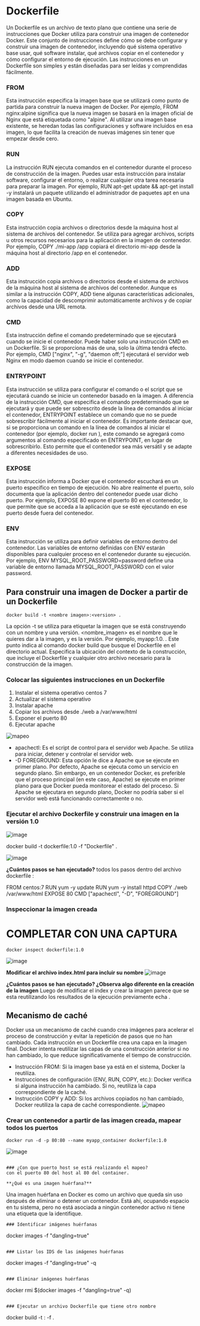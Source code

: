 # Dockerfile
Un Dockerfile es un archivo de texto plano que contiene una serie de instrucciones que Docker utiliza para construir una imagen de contenedor Docker. Este conjunto de instrucciones define cómo se debe configurar y construir una imagen de contenedor, incluyendo qué sistema operativo base usar, qué software instalar, qué archivos copiar en el contenedor y cómo configurar el entorno de ejecución.
Las instrucciones en un Dockerfile son simples y están diseñadas para ser leídas y comprendidas fácilmente. 

### FROM 
Esta instrucción especifica la imagen base que se utilizará como punto de partida para construir la nueva imagen de Docker. Por ejemplo, FROM nginx:alpine significa que la nueva imagen se basará en la imagen oficial de Nginx que está etiquetada como "alpine". Al utilizar una imagen base existente, se heredan todas las configuraciones y software incluidos en esa imagen, lo que facilita la creación de nuevas imágenes sin tener que empezar desde cero.

### RUN
La instrucción RUN ejecuta comandos en el contenedor durante el proceso de construcción de la imagen. Puedes usar esta instrucción para instalar software, configurar el entorno, o realizar cualquier otra tarea necesaria para preparar la imagen. Por ejemplo, RUN apt-get update && apt-get install -y <paquete> instalará un paquete utilizando el administrador de paquetes apt en una imagen basada en Ubuntu.

### COPY
Esta instrucción copia archivos o directorios desde la máquina host al sistema de archivos del contenedor. Se utiliza para agregar archivos, scripts u otros recursos necesarios para la aplicación en la imagen de contenedor. Por ejemplo, COPY ./mi-app /app copiará el directorio mi-app desde la máquina host al directorio /app en el contenedor.

### ADD
Esta instrucción copia archivos o directorios desde el sistema de archivos de la máquina host al sistema de archivos del contenedor. Aunque es similar a la instrucción COPY, ADD tiene algunas características adicionales, como la capacidad de descomprimir automáticamente archivos y de copiar archivos desde una URL remota.

### CMD 
Esta instrucción define el comando predeterminado que se ejecutará cuando se inicie el contenedor. Puede haber solo una instrucción CMD en un Dockerfile. Si se proporciona más de una, solo la última tendrá efecto. Por ejemplo, CMD ["nginx", "-g", "daemon off;"] ejecutará el servidor web Nginx en modo daemon cuando se inicie el contenedor.

### ENTRYPOINT
Esta instrucción se utiliza para configurar el comando o el script que se ejecutará cuando se inicie un contenedor basado en la imagen. A diferencia de la instrucción CMD, que especifica el comando predeterminado que se ejecutará y que puede ser sobrescrito desde la línea de comandos al iniciar el contenedor, ENTRYPOINT establece un comando que no se puede sobrescribir fácilmente al iniciar el contenedor.
Es importante destacar que, si se proporciona un comando en la línea de comandos al iniciar el contenedor (por ejemplo, docker run <imagen> <comando>), este comando se agregará como argumentos al comando especificado en ENTRYPOINT, en lugar de sobrescribirlo. Esto permite que el contenedor sea más versátil y se adapte a diferentes necesidades de uso.

### EXPOSE
Esta instrucción informa a Docker que el contenedor escuchará en un puerto específico en tiempo de ejecución. No abre realmente el puerto, solo documenta que la aplicación dentro del contenedor puede usar dicho puerto. Por ejemplo, EXPOSE 80 expone el puerto 80 en el contenedor, lo que permite que se acceda a la aplicación que se esté ejecutando en ese puerto desde fuera del contenedor.

### ENV
Esta instrucción se utiliza para definir variables de entorno dentro del contenedor. Las variables de entorno definidas con ENV estarán disponibles para cualquier proceso en el contenedor durante su ejecución. Por ejemplo, ENV MYSQL_ROOT_PASSWORD=password define una variable de entorno llamada MYSQL_ROOT_PASSWORD con el valor password.

##  Para construir una imagen de Docker a partir de un Dockerfile
```
docker build -t <nombre imagen>:<version> .
```
La opción -t se utiliza para etiquetar la imagen que se está construyendo con un nombre y una versión. <nombre_imagen> es el nombre que le quieres dar a la imagen, y <version> es la versión. Por ejemplo, myapp:1.0.
*.* Este punto indica al comando docker build que busque el Dockerfile en el directorio actual. Especifica la ubicación del contexto de la construcción, que incluye el Dockerfile y cualquier otro archivo necesario para la construcción de la imagen.


### Colocar las siguientes instrucciones en un Dockerfile
1. Instalar el sistema operativo centos 7
2. Actualizar el sistema operativo
3. Instalar apache
4. Copiar los archivos desde ./web a /var/www/html
5. Exponer el puerto 80
6. Ejecutar apache

![mapeo](imagenes/dockerfile.PNG)

- apachectl: Es el script de control para el servidor web Apache. Se utiliza para iniciar, detener y controlar el servidor web.
- -D FOREGROUND: Esta opción le dice a Apache que se ejecute en primer plano. Por defecto, Apache se ejecuta como un servicio en segundo plano. Sin embargo, en un contenedor Docker, es preferible que el proceso principal (en este caso, Apache) se ejecute en primer plano para que Docker pueda monitorear el estado del proceso. Si Apache se ejecutara en segundo plano, Docker no podría saber si el servidor web está funcionando correctamente o no.

 
### Ejecutar el archivo Dockerfile y construir una imagen en la versión 1.0

![image](https://github.com/jossC11/2024A-ISWD633-Practica4/assets/94476123/f41fac74-3d09-4fe7-8a9f-2c36c10b8569)


docker build -t dockerfile:1.0 -f "Dockerfile" .

![image](https://github.com/jossC11/2024A-ISWD633-Practica4/assets/94476123/d97b2022-8fee-4e2c-b6cd-2d901b9af70d)


**¿Cuántos pasos se han ejecutado?**
todos  los pasos dentro del archivo dockerfile :

FROM centos:7
RUN yum -y update
RUN yum -y install httpd
COPY ./web /var/www/html
EXPOSE 80
CMD ["apachectl", "-D", "FOREGROUND"]

### Inspeccionar la imagen creada
# COMPLETAR CON UNA CAPTURA
```
docker inspect dockerfile:1.0
```
![image](https://github.com/jossC11/2024A-ISWD633-Practica4/assets/94476123/b94e16b0-5a3f-451c-98da-6268244e02ad)

**Modificar el archivo index.html para incluir su nombre**
![image](https://github.com/jossC11/2024A-ISWD633-Practica4/assets/94476123/5a5a6fab-6428-4b59-8a84-03ecc501f4b7)

**¿Cuántos pasos se han ejecutado? ¿Observa algo diferente en la creación de la imagen**
Luego de modificar el index y crear la imagen parece que se esta reutilizando los resultados de la ejecución previamente echa .
## Mecanismo de caché
Docker usa un mecanismo de caché cuando crea imágenes para acelerar el proceso de construcción y evitar la repetición de pasos que no han cambiado. Cada instrucción en un Dockerfile crea una capa en la imagen final. Docker intenta reutilizar las capas de una construcción anterior si no han cambiado, lo que reduce significativamente el tiempo de construcción.

- Instrucción FROM: Si la imagen base ya está en el sistema, Docker la reutiliza.
- Instrucciones de configuración (ENV, RUN, COPY, etc.): Docker verifica si alguna instrucción ha cambiado. Si no, reutiliza la capa correspondiente de la caché.
- Instrucción COPY y ADD: Si los archivos copiados no han cambiado, Docker reutiliza la capa de caché correspondiente.
![mapeo](imagenes/dockerfile-cache.PNG)

### Crear un contenedor a partir de las imagen creada, mapear todos los puertos
```
docker run -d -p 80:80 --name myapp_container dockerfile:1.0
```
![image](https://github.com/jossC11/2024A-ISWD633-Practica4/assets/94476123/5f6ce5ab-9b56-4406-85c4-6014e713a858)

```

### ¿Con que puerto host se está realizando el mapeo?
con el puerto 80 del host al 80 del container.

**¿Qué es una imagen huérfana?**
```
Una imagen huérfana en Docker es como un archivo que queda sin uso después de eliminar o detener un contenedor. 
Está ahí, ocupando espacio en tu sistema, pero no está asociada a ningún contenedor activo ni tiene una etiqueta que la identifique.
```
### Identificar imágenes huérfanas
```
docker images -f "dangling=true"

```

### Listar los IDS de las imágenes huérfanas
```
docker images -f "dangling=true" -q

```

### Eliminar imágenes huérfanas
```
docker rmi $(docker images -f "dangling=true" -q)

```

### Ejecutar un archivo Dockerfile que tiene otro nombre
```
docker build -t <nombre imagen>:<version> -f <ruta y nommbre del Dockerfile> .
```

